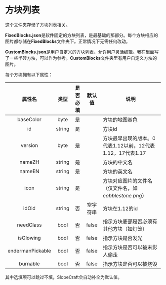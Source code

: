 # 方块列表
这个文件夹存储了方块列表相关。

**FixedBlocks.json**是软件固定的方块列表，是最基础的那部分。每个方块相应的图片都存储在**FixedBlocks**文件夹下。正常情况下无需任何改动。

**CustomBlocks.json**是用户自定义的方块列表，允许用户灵活编辑。我在里面写了一些半砖方块，可以作为参考。**CustomBlocks**文件夹里有用户自定义方块的图片。

每个方块拥有以下属性：

| 属性名 | 类型 | 是否必填 | 默认值 | 说明 |
| :----: | :----: | :----: | :----: | ---- |
| baseColor | byte | 是 |  | 方块的地图基色 |
| id | string | 是 |  | 方块id |
| version | byte | 是 |  | 方块最早出现的版本。0代表1.12以前，12代表1.12，17代表1.17 |
| nameZH | string | 是 |  | 方块的中文名 |
| nameEN | string | 是 |  | 方块的英文名 |
| icon | string | 是 |  | 方块对应图片的文件名（仅文件名，如*cobblestone.png*） |
| idOld | string | 否 | 空字符串 | 方块在1.12的id |
| needGlass | bool | 否 | false | 指示方块底部是否必须有其他方块（如灯笼） |
| isGlowing | bool | 否 | false | 指示方块是否发光 |
| endermanPickable | bool | 否 | false | 指示方块是否可以被末影人偷走 |
| burnable | bool | 否 | false | 指示方块是否可以被烧毁 |

其中选填项可以跳过不填，SlopeCraft会自动补全为默认值。